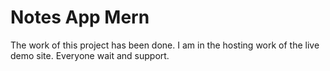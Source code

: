 # Notes App Mern

 The work of this project has been done. I am in the hosting work of the live demo site. Everyone wait and support.
